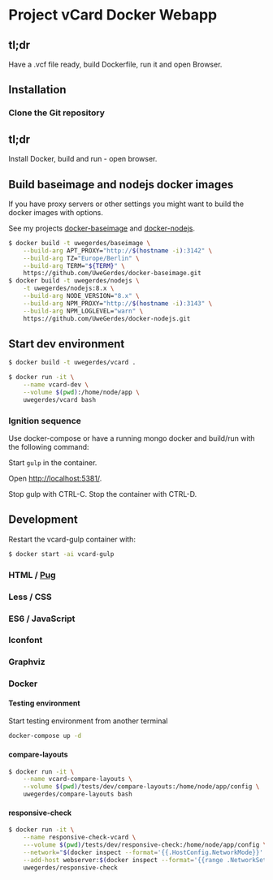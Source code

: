 # Project vCard Docker Webapp

## tl;dr

Have a .vcf file ready, build Dockerfile, run it and open Browser.

## Installation

### Clone the Git repository

## tl;dr

Install Docker, build and run - open browser.

## Build baseimage and nodejs docker images

If you have proxy servers or other settings you might want to build the docker images with options.

See my projects [docker-baseimage](https://github.com/UweGerdes/docker-baseimage) and [docker-nodejs](https://github.com/UweGerdes/docker-nodejs).

```bash
$ docker build -t uwegerdes/baseimage \
	--build-arg APT_PROXY="http://$(hostname -i):3142" \
	--build-arg TZ="Europe/Berlin" \
	--build-arg TERM="${TERM}" \
	https://github.com/UweGerdes/docker-baseimage.git
$ docker build -t uwegerdes/nodejs \
	-t uwegerdes/nodejs:8.x \
	--build-arg NODE_VERSION="8.x" \
	--build-arg NPM_PROXY="http://$(hostname -i):3143" \
	--build-arg NPM_LOGLEVEL="warn" \
	https://github.com/UweGerdes/docker-nodejs.git
```

## Start dev environment

```bash
$ docker build -t uwegerdes/vcard .

$ docker run -it \
	--name vcard-dev \
	--volume $(pwd):/home/node/app \
	uwegerdes/vcard bash
```

### Ignition sequence

Use docker-compose or have a running mongo docker and build/run with the following command:

Start `gulp` in the container.

Open [http://localhost:5381/](http://localhost:5381/).

Stop gulp with CTRL-C. Stop the container with CTRL-D.

## Development

Restart the vcard-gulp container with:

```bash
$ docker start -ai vcard-gulp
```

### HTML / [Pug](https://pugjs.org/)

### Less / CSS

### ES6 / JavaScript

### Iconfont

### Graphviz

### Docker

#### Testing environment

Start testing environment from another terminal

```bash
docker-compose up -d
```

#### compare-layouts

```bash
$ docker run -it \
	--name vcard-compare-layouts \
	--volume $(pwd)/tests/dev/compare-layouts:/home/node/app/config \
	uwegerdes/compare-layouts bash
```

#### responsive-check

```bash
$ docker run -it \
	--name responsive-check-vcard \
	---volume $(pwd)/tests/dev/responsive-check:/home/node/app/config \
	--network="$(docker inspect --format='{{.HostConfig.NetworkMode}}' vcard-webserver)" \
	--add-host webserver:$(docker inspect --format='{{range .NetworkSettings.Networks}}{{.IPAddress}} {{end}}' vcard-webserver) \
	uwegerdes/responsive-check
```



